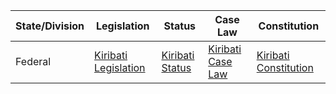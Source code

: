 | State/Division | Legislation                                          | Status                                               | Case Law                                              | Constitution                                         |
| -------------- | ----------------------------------------------------- | ---------------------------------------------------- | ----------------------------------------------------- | ---------------------------------------------------- |
| Federal        | [Kiribati Legislation](http://www.paclii.org/ki/legis) | [Kiribati Status](http://www.paclii.org/ki/index-resources.html) | [Kiribati Case Law](http://www.paclii.org/ki/cases) | [Kiribati Constitution](http://www.paclii.org/ki/cons) |